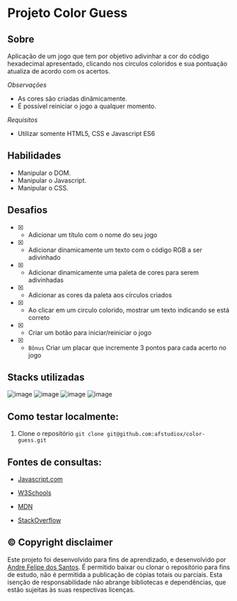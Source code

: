 # Projeto Color Guess

## Sobre
Aplicação de um jogo que tem por objetivo adivinhar a cor do código hexadecimal apresentado, clicando nos circulos coloridos e sua pontuação atualiza de acordo com os acertos.

_Observações_
  - As cores são criadas dinâmicamente.
  - É possível reiniciar o jogo a qualquer momento.

_Requisitos_
  - Utilizar somente HTML5, CSS e Javascript ES6


## Habilidades

- Manipular o DOM.
- Manipular o Javascript.
- Manipular o CSS.


## Desafios
- [x] - Adicionar um título com o nome do seu jogo
- [x] - Adicionar dinamicamente um texto com o código RGB a ser adivinhado
- [x] - Adicionar dinamicamente uma paleta de cores para serem adivinhadas
- [x] - Adicionar as cores da paleta aos círculos criados
- [x] - Ao clicar em um circulo colorido, mostrar um texto indicando se está correto
- [x] - Criar um botão para iniciar/reiniciar o jogo
- [x] - `Bônus` Criar um placar que incremente 3 pontos para cada acerto no jogo


## Stacks utilizadas
![image](https://user-images.githubusercontent.com/34361632/178182186-5e33e0eb-b622-4781-b68b-447b6039a7dc.png)
![image](https://user-images.githubusercontent.com/34361632/178182193-03ec0ca6-b777-49f4-8ee9-c206bc2eaea9.png)
![image](https://user-images.githubusercontent.com/34361632/178182205-4c05657f-15ad-4055-91ad-8f100d60a936.png)
![image](https://user-images.githubusercontent.com/34361632/178182214-be8d2f93-15f1-46d9-bd4d-e81e1d2d697a.png)


## Como testar localmente:

1. Clone o repositório  `git clone git@github.com:afstudiox/color-guess.git`


##  Fontes de consultas:

 * [Javascript.com](http://javascript.com/)

 * [W3Schools](https://www.w3schools.com/js/default.asp)

 * [MDN](https://developer.mozilla.org/pt-BR/docs/Web/JavaScript)

 - [StackOverflow](https://pt.stackoverflow.com/questions/tagged/javascript)


## ©️ Copyright disclaimer
Este projeto foi desenvolvido para fins de aprendizado, e desenvolvido por [Andre Felipe dos Santos](https://www.linkedin.com/in/afelipes/). 
É permitido baixar ou clonar o repositório para fins de estudo, não é permitida a publicação de cópias totais ou parciais. 
Esta isenção de responsabilidade não abrange bibliotecas e dependências, que estão sujeitas às suas respectivas licenças.
